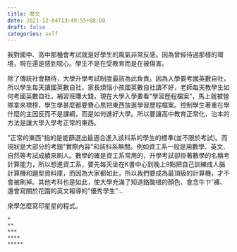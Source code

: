 ```yaml
---
title: 廢文
date: 2021-12-04T13:49:55+08:00
draft: false
categories: self
---
```


我對國中、高中那種會考試就是好學生的風氣非常反感。因為曾經待過那樣的環境，現在還是感到噁心。學生不是在受教育而是在被傷害。

除了傳統社會期待，大學升學考試制度最該為此負責。因為入學要考國英數自社，所以學生每天讀國英數自社，家長煩惱小孩國英數自社讀不好，老師每天教學生如何考國英數自社，補習班賺大錢。現在大學入學要看"學習歷程檔案"，馬上就被營隊拿來標榜，學生學甚麼都要費心思把東西放進學習歷程檔案。控制學生著重在學什麼的主因反而不是課綱，而是如何進好大學。所以要讓高中教育正常化，治本的方法是讓大學入學考正常的東西。

"正常的東西"指的是能篩選出最適合進入該科系的學生的標準(並不限於考試)。而現狀是大部分的考題"實際內容"和該科系無關。例如資工系一般是用數學、英文、自然等考試成績來刷人。數學的確是資工系常用的，升學考試卻掛著數學的名稱考計算能力，所以想進資工系，要先每天坐在K書中心到晚上9點把自己訓練成人腦計算機和題型資料庫，而因為大家都如此，所以我們要成為最頂級的計算機，才不會被刷掉。其他考科也是如此，使大學充滿了知道鉻酸根的顏色、會念牛ㄗˇ褲、還會寫關於花園的英文報導的"優秀學生"...

來學怎麼寫印星星的程式。

```
*
**
***
****
*****
```


